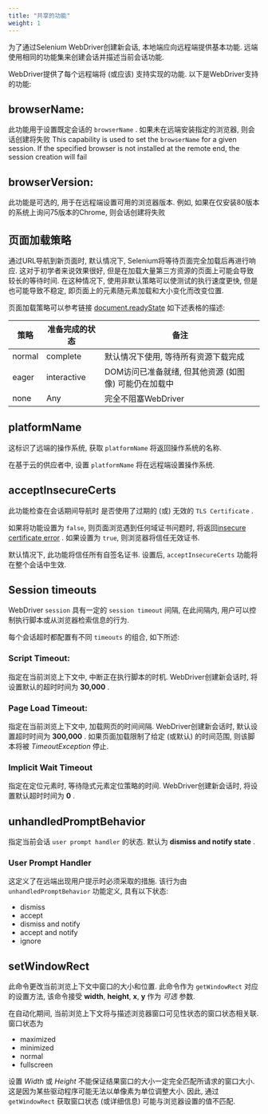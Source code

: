 ```yaml
---
title: "共享的功能"
weight: 1
---
```

 
为了通过Selenium WebDriver创建新会话, 
本地端应向远程端提供基本功能. 
远端使用相同的功能集来创建会话并描述当前会话功能. 
 
WebDriver提供了每个远程端将 (或应该) 支持实现的功能. 
以下是WebDriver支持的功能:
 
## browserName:
 
此功能用于设置既定会话的 `browserName` . 
如果未在远端安装指定的浏览器, 
则会话创建将失败
This capability is used to set the `browserName` for a given session. 
If the specified browser is not installed at the 
remote end, the session creation will fail
 
## browserVersion: 
 
此功能是可选的, 用于在远程端设置可用的浏览器版本. 
例如, 如果在仅安装80版本的系统上询问75版本的Chrome, 
则会话创建将失败
 
## 页面加载策略
通过URL导航到新页面时, 默认情况下, Selenium将等待页面完全加载后再进行响应. 这对于初学者来说效果很好, 但是在加载大量第三方资源的页面上可能会导致较长的等待时间. 在这种情况下, 使用非默认策略可以使测试的执行速度更快, 但是也可能导致不稳定, 即页面上的元素随元素加载和大小变化而改变位置.

页面加载策略可以参考链接
[document.readyState](https://developer.mozilla.org/zh-CN/docs/Web/API/Document/readyState)
如下述表格的描述:

| 策略 | 准备完成的状态 | 备注 |
| -------- | ----------- | ----- |
| normal | complete | 默认情况下使用, 等待所有资源下载完成 |
| eager | interactive | DOM访问已准备就绪, 但其他资源 (如图像) 可能仍在加载中 |
| none | Any | 完全不阻塞WebDriver|

## platformName

这标识了远端的操作系统, 
获取 `platformName` 将返回操作系统的名称. 

在基于云的供应者中, 
设置 `platformName` 将在远程端设置操作系统.

## acceptInsecureCerts

此功能检查在会话期间导航时
是否使用了过期的 (或) 无效的 `TLS Certificate` .

如果将功能设置为 `false`, 
则页面浏览遇到任何域证书问题时, 
将返回[insecure certificate error](//developer.mozilla.org/zh-CN/docs/Web/WebDriver/Errors/InsecureCertificate) . 
如果设置为 `true`, 则浏览器将信任无效证书.

默认情况下, 此功能将信任所有自签名证书. 
设置后,  `acceptInsecureCerts` 功能将在整个会话中生效.

## Session timeouts

WebDriver `session` 具有一定的 `session timeout` 间隔, 
在此间隔内, 用户可以控制执行脚本或从浏览器检索信息的行为.

每个会话超时都配置有不同 `timeouts` 的组合, 
如下所述:

### Script Timeout:
指定在当前浏览上下文中, 中断正在执行脚本的时机. 
WebDriver创建新会话时, 
将设置默认的超时时间为 **30,000** .

### Page Load Timeout:
指定在当前浏览上下文中, 加载网页的时间间隔. 
WebDriver创建新会话时, 
默认设置超时时间为 **300,000** . 
如果页面加载限制了给定 (或默认) 的时间范围, 
则该脚本将被 _TimeoutException_ 停止.

### Implicit Wait Timeout
指定在定位元素时, 等待隐式元素定位策略的时间. 
WebDriver创建新会话时, 
将设置默认超时时间为 **0** .

## unhandledPromptBehavior

指定当前会话 `user prompt handler` 的状态. 
默认为 **dismiss and notify state** . 

### User Prompt Handler

这定义了在远端出现用户提示时必须采取的措施. 
该行为由`unhandledPromptBehavior` 功能定义, 
具有以下状态:

* dismiss
* accept
* dismiss and notify
* accept and notify
* ignore

## setWindowRect

此命令更改当前浏览上下文中窗口的大小和位置. 
此命令作为 `getWindowRect` 对应的设置方法, 
该命令接受 **width**, **height**,
**x**, **y** 作为 _可选_ 参数.

在自动化期间, 
当前浏览上下文将与描述浏览器窗口可见性状态的窗口状态相关联. 
窗口状态为

* maximized
* minimized
* normal
* fullscreen

设置 _Width_ 或 _Height_ 不能保证结果窗口的大小一定完全匹配所请求的窗口大小. 
这是因为某些驱动程序可能无法以单像素为单位调整大小. 
因此, 通过 `getWindowRect` 获取窗口状态 (或详细信息) 
可能与浏览器设置的值不匹配.